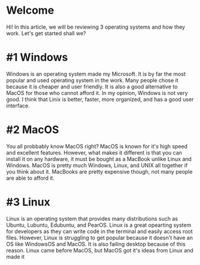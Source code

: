 # Welcome

Hi! In this article, we will be reviewing 3 operating systems and how they work. Let's get started shall we?









# #1 Windows

Windows is an operating system made my Microsoft. It is by far the most popular and used operating system in the work. Many people chose it because it is
cheaper and user friendly. It is also a good alternative to MacOS for those who cannot afford it. In my opinion, Windows is not very good. I think that Linix
is better, faster, more organized, and has a good user interface. 







# #2 MacOS 

You all probbably know MacOS right? MacOS is known for it's high speed and excellent features. However, what makes it different is that
you can install it on any hardware, it must be bought as a MacBook unlike Linux and Windows. MacOS is pretty much Windows, Linux, and UNIX all together
if you think about it. MacBooks are pretty expensive though, not many people are able to afford it.






# #3 Linux

Linux is an operating system that provides many distributions such as Ubuntu, Lubuntu, Edubuntu, and PearOS. Linux is a great opearting system for 
developers as they can write code in the terminal and easily access root files. However, Linux is struggling to get popular because it doesn't have an
OS like WindowsOS and MacOS. It is also failing desktop because of this reason. Linux came before MacOS, but MacOS got it's ideas from Linux and made it



